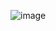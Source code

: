 ![image](https://user-images.githubusercontent.com/87910187/162645435-62b4291f-cd9a-4a97-a19f-a8e9e73aa97c.png)
